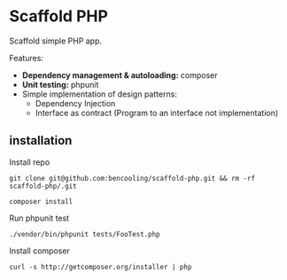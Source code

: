 # Scaffold PHP

Scaffold simple PHP app.

Features:
- **Dependency management & autoloading:** composer  
- **Unit testing:** phpunit
- Simple implementation of design patterns:
  - Dependency Injection
  - Interface as contract (Program to an interface not implementation)


## installation

Install repo

    git clone git@github.com:bencooling/scaffold-php.git && rm -rf scaffold-php/.git

    composer install

Run phpunit test

    ./vendor/bin/phpunit tests/FooTest.php


Install composer

    curl -s http://getcomposer.org/installer | php